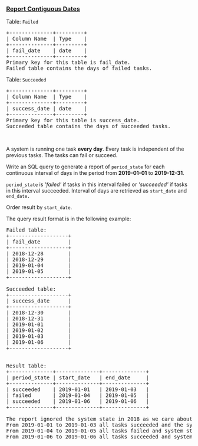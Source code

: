 ### [Report Contiguous Dates](https://leetcode.com/problems/report-contiguous-dates)

<p>Table: <code>Failed</code></p>

<pre>
+--------------+---------+
| Column Name  | Type    |
+--------------+---------+
| fail_date    | date    |
+--------------+---------+
Primary key for this table is fail_date.
Failed table contains the days of failed tasks.
</pre>

<p>Table: <code>Succeeded</code></p>

<pre>
+--------------+---------+
| Column Name  | Type    |
+--------------+---------+
| success_date | date    |
+--------------+---------+
Primary key for this table is success_date.
Succeeded table contains the days of succeeded tasks.
</pre>

<p>&nbsp;</p>

<p>A system is running one task <strong>every day</strong>. Every task is independent of the previous tasks. The tasks can fail or succeed.</p>

<p>Write an SQL query to generate a report of&nbsp;<code>period_state</code> for each continuous interval of days in the period from&nbsp;<strong>2019-01-01</strong> to <strong>2019-12-31</strong>.</p>

<p><code>period_state</code> is <em>&#39;failed&#39;&nbsp;</em>if tasks in this interval failed or <em>&#39;succeeded&#39;</em>&nbsp;if tasks in this interval succeeded. Interval of days are retrieved as <code>start_date</code> and <code>end_date.</code></p>

<p>Order result by <code>start_date</code>.</p>

<p>The query result format is in the following example:</p>

<pre>
Failed table:
+-------------------+
| fail_date         |
+-------------------+
| 2018-12-28        |
| 2018-12-29        |
| 2019-01-04        |
| 2019-01-05        |
+-------------------+

Succeeded table:
+-------------------+
| success_date      |
+-------------------+
| 2018-12-30        |
| 2018-12-31        |
| 2019-01-01        |
| 2019-01-02        |
| 2019-01-03        |
| 2019-01-06        |
+-------------------+


Result table:
+--------------+--------------+--------------+
| period_state | start_date   | end_date     |
+--------------+--------------+--------------+
| succeeded    | 2019-01-01   | 2019-01-03   |
| failed       | 2019-01-04   | 2019-01-05   |
| succeeded    | 2019-01-06   | 2019-01-06   |
+--------------+--------------+--------------+

The report ignored the system state in 2018 as we care about the system in the period 2019-01-01 to 2019-12-31.
From 2019-01-01 to 2019-01-03 all tasks succeeded and the system state was &quot;succeeded&quot;.
From 2019-01-04 to 2019-01-05 all tasks failed and system state was &quot;failed&quot;.
From 2019-01-06 to 2019-01-06 all tasks succeeded and system state was &quot;succeeded&quot;.
</pre>